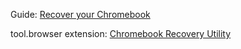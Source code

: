 Guide: [Recover your Chromebook](https://support.google.com/chromebook/answer/1080595)

tool.browser extension: [Chromebook Recovery Utility](https://chromewebstore.google.com/detail/chromebook-recovery-utili/pocpnlppkickgojjlmhdmidojbmbodfm?pli=1)
